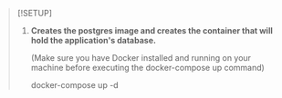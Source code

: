 
>[!SETUP]
>
> 1. **Creates the postgres image and creates the container that will hold the application's database.**
> 
>    (Make sure you have Docker installed and running on your machine before executing the docker-compose up command)
>
> 
>     docker-compose up -d

